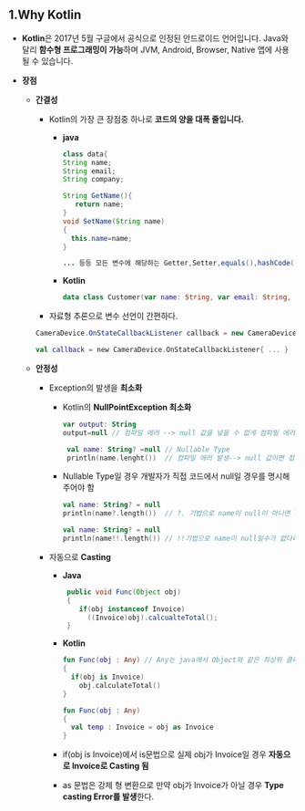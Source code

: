 1.Why Kotlin
-------------

* **Kotlin**은 2017년 5월 구글에서 공식으로 인정된 안드로이드 언어입니다. Java와 달리 **함수형 프로그래밍이 가능**하며 JVM, Android, Browser, Native 앱에 사용될 수 있습니다.

* **장점**

  * **간결성**
    * Kotlin의 가장 큰 장점중 하나로 **코드의 양을 대폭 줄입니다.**
      * **java**
        ```java
        class data{
        String name;
        String email;
        String company;
        
        String GetName(){
           return name;
        }
        void SetName(String name)
        {
          this.name=name;
        }
        
        ... 등등 모든 변수에 해당하는 Getter,Setter,equals(),hashCode(),toString(),copy() 를 정의해야함
        
        ```
        
      * **Kotlin**
        ```kotlin
        data class Customer(var name: String, var email: String, var company: String)
        ```
        
     * 자료형 추론으로 변수 선언이 간편하다.
     
     ```java
     CameraDevice.OnStateCallbackListener callback = new CameraDevice.OnStateCallbackListener{ ... }
     ```
     
     
     ```kotlin
     val callback = new CameraDevice.OnStateCallbackListener{ ... }
     ```
  * **안정성**
  
    * Exception의 발생을 **최소화**
    
      * Kotlin의 **NullPointException 최소화**
        ```kotlin
        var output: String
        output=null // 컴파일 에러 --> null 값을 넣을 수 없게 컴파일 에러를 발생시킴
        ```
        
        ```kotlin
         val name: String? =null // Nullable Type
         println(name.lenght())  // 컴파일 에러 발생--> null 값이면 접근을 막음
        ```
        
      * Nullable Type일 경우 개발자가 직접 코드에서 null일 경우를 명시해주어야 함
      
        ```kotlin
        val name: String? = null
        println(name?.length())  // ?. 기법으로 name이 null이 아니면 length() 결과값을 name이 null이면 null을 반환합니다.
        ```
        
        
        ```kotlin
        val name: String? = null
        println(name!!.length()) // !!기법으로 name이 null일수가 없다라고 개발자가 명시해놓은 상황으로 실제 구동시 name이 null이면 NPE이 발생한다.
        ```
        
        
     * 자동으로 **Casting**
     
     
        * **Java**
          ```java
           public void Func(Object obj)
           {
              if(obj instanceof Invoice)
                ((Invoice)obj).calcualteTotal();
           }
          ```
     
     
        * **Kotlin**
          ```kotlin
          fun Func(obj : Any) // Any는 java에서 Object와 같은 최상위 클래스
          {
            if(obj is Invoice)
              obj.calculateTotal()
          }
          ```
          
          ```kotlin
          fun Func(obj : Any)
          {
            val temp : Invoice = obj as Invoice
          }
          
          ```
          
        * if(obj is Invoice)에서 is문법으로 실제 obj가 Invoice일 경우 **자동으로 Invoice로 Casting 됨**
        
        * as 문법은 강제 형 변환으로 만약 obj가 Invoice가 아닐 경우 **Type casting Error를 발생**한다.
         
        






